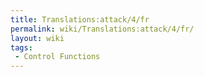 ```yaml
---
title: Translations:attack/4/fr
permalink: wiki/Translations:attack/4/fr/
layout: wiki
tags:
 - Control Functions
---
```



